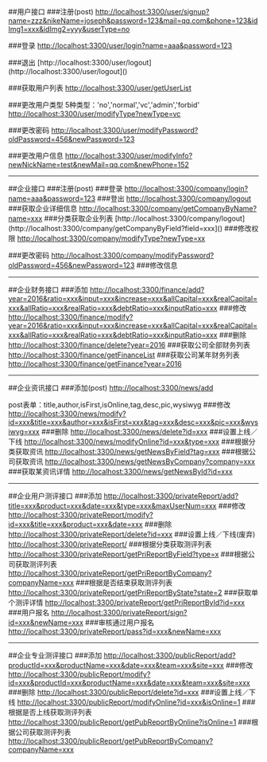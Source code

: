 ##用户接口
###注册(post)
[http://localhost:3300/user/signup?name=zzz&nikeName=joseph&password=123&mail=qq.com&phone=123&idImg1=xxx&idImg2=yyy&userType=no](http://localhost:3300/user/signup?name=zzz&nikeName=joseph&password=123&mail=qq.com&phone=123&idImg1=xxx&idImg2=yyy&userType=no)

###登录
[http://localhost:3300/user/login?name=aaa&password=123](http://localhost:3300/user/login?name=aaa&password=123)

###退出
[http://localhost:3300/user/logout](http://localhost:3300/user/logout]()

###获取用户列表
[http://localhost:3300/user/getUserList](http://localhost:3300/user/getUserList)

###更改用户类型
5种类型：'no','normal','vc','admin','forbid'
[http://localhost:3300/user/modifyType?newType=vc](http://localhost:3300/user/modifyType?newType=vc)

###更改密码
[http://localhost:3300/user/modifyPassword?oldPassword=456&newPassword=123](http://localhost:3300/user/modifyPassword?oldPassword=456&newPassword=123)

###更改用户信息
[http://localhost:3300/user/modifyInfo?newNickName=test&newMail=qq.com&newPhone=152](http://localhost:3300/user/modifyInfo?newNickName=test&newMail=qq.com&newPhone=152)

----
##企业接口
###注册(post)
[]()
###登录
[http://localhost:3300/company/login?name=aaa&password=123](http://localhost:3300/company/login?name=aaa&password=123)
###登出
[http://localhost:3300/company/logout](http://localhost:3300/company/logout)
###获取企业详细信息
[http://localhost:3300/company/getCompanyByName?name=xxx]()
###分类获取企业列表
[http://localhost:3300/company/logout](http://localhost:3300/company/getCompanyByField?field=xxx]()
###修改权限
[http://localhost:3300/company/modifyType?newType=xx](http://localhost:3300/company/modifyType?newType=xx)

###更改密码
[http://localhost:3300/company/modifyPassword?oldPassword=456&newPassword=123](http://localhost:3300/company/modifyPassword?oldPassword=456&newPassword=123)
###修改信息
[]()

----
##企业财务接口
###添加
[http://localhost:3300/finance/add?year=2016&ratio=xxx&input=xxx&increase=xxx&allCapital=xxx&realCapital=xxx&allRatio=xxx&realRatio=xxx&debtRatio=xxx&inputRatio=xxx]()
###修改
[http://localhost:3300/finance/modify?year=2016&ratio=xxx&input=xxx&increase=xxx&allCapital=xxx&realCapital=xxx&allRatio=xxx&realRatio=xxx&debtRatio=xxx&inputRatio=xxx]()
###删除
[http://localhost:3300/finance/delete?year=2016]()
###获取公司全部财务列表
[http://localhost:3300/finance/getFinanceList]()
###获取公司某年财务列表
[http://localhost:3300/finance/getFinance?year=2016]()

----
##企业资讯接口
###添加(post)
[http://localhost:3300/news/add]()

post表单：title,author,isFirst,isOnline,tag,desc,pic,wysiwyg
###修改
[http://localhost:3300/news/modify?id=xxx&title=xxx&author=xxx&isFirst=xxx&tag=xxx&desc=xxx&pic=xxx&wysiwyg=xxx]()
###删除
[http://localhost:3300/news/delete?id=xxx]()
###设置上线／下线
[http://localhost:3300/news/modifyOnline?id=xxx&type=xxx]()
###根据分类获取资讯
[http://localhost:3300/news/getNewsByField?tag=xxx]()
###根据公司获取资讯
[http://localhost:3300/news/getNewsByCompany?company=xxx]()
###获取某资讯详情
[http://localhost:3300/news/getNewsById?id=xxx]()

----
##企业用户测评接口
###添加
[http://localhost:3300/privateReport/add?title=xxx&product=xxx&date=xxx&type=xxx&maxUserNum=xxx]()
###修改
[http://localhost:3300/privateReport/modify?id=xxx&title=xxx&product=xxx&date=xxx]()
###删除
[http://localhost:3300/privateReport/delete?id=xxx]()
###设置上线／下线(废弃)
[http://localhost:3300/privateReport/]()
###根据分类获取测评列表
[http://localhost:3300/privateReport/getPriReportByField?type=x]()
###根据公司获取测评列表
[http://localhost:3300/privateReport/getPriReportByCompany?companyName=xxx]()
###根据是否结束获取测评列表
[http://localhost:3300/privateReport/getPriReportByState?state=2]()
###获取单个测评详情
[http://localhost:3300/privateReport/getPriReportById?id=xxx]()
###用户报名
[http://localhost:3300/privateReport/sign?id=xxx&newName=xxx]()
###审核通过用户报名
[http://localhost:3300/privateReport/pass?id=xxx&newName=xxx]()

----
##企业专业测评接口
###添加
[http://localhost:3300/publicReport/add?productId=xxx&productName=xxx&date=xxx&team=xxx&site=xxx]()
###修改
[http://localhost:3300/publicReport/modify?id=xxx&productId=xxx&productName=xxx&date=xxx&team=xxx&site=xxx]()
###删除
[http://localhost:3300/publicReport/delete?id=xxx]()
###设置上线／下线
[http://localhost:3300/publicReport/modifyOnline?id=xxx&isOnline=1]()
###根据是否上线获取测评列表
[http://localhost:3300/publicReport/getPubReportByOnline?isOnline=1]()
###根据公司获取测评列表
[http://localhost:3300/publicReport/getPubReportByCompany?companyName=xxx]()


